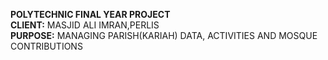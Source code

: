 <b>POLYTECHNIC FINAL YEAR PROJECT</b><br><b>CLIENT:</b> MASJID ALI IMRAN,PERLIS<br><b>PURPOSE:</b> MANAGING PARISH(KARIAH) DATA, ACTIVITIES AND MOSQUE CONTRIBUTIONS
